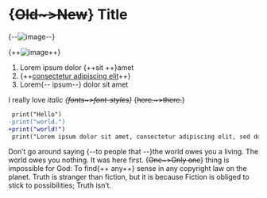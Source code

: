 {~~Old~>New~~} Title
====================

{--![image]--}

{++![image][1]++}

1.  Lorem ipsum dolor {++sit ++}amet
2.  {++[consectetur adipiscing elit]++}
3.  Lorem{-- ipsum--} dolor sit amet

I really love *italic {~~fonts~>font-styles~~}* {~~here.~>there.~~}

``` diff
 print("Hello")
-print("world.")
+print("world!")
 print("Lorem ipsum dolor sit amet, consectetur adipiscing elit, sed do eiusmod tempor incididunt")
```

Don’t go around saying {--to people that --}the world owes you a
living. The world owes you nothing. It was here first. {~~One~>Only
one~~} thing is impossible for God: To find{++ any++} sense in any
copyright law on the planet. Truth is stranger than fiction, but it is
because Fiction is obliged to stick to possibilities; Truth isn’t.

  [image]: /tmp/875291f0dd9b00396bfaafc8daf1afee27a0354b.png
  [1]: /tmp/28e562d386ab268d1b3f1e57b8ebe06162df5d49.png
  [consectetur adipiscing elit]: https://en.wikipedia.org/wiki/Lorem_ipsum
